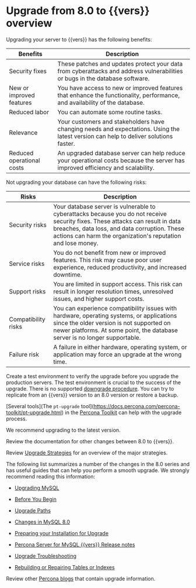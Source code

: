 # Upgrade from 8.0 to {{vers}} overview

Upgrading your server to {{vers}} has the following benefits:

| Benefits | Description |
| --- | --- |
| Security fixes | These patches and updates protect your data from cyberattacks and address vulnerabilities or bugs in the database software.|
| New or improved features | You have access to new or improved features that enhance the functionality, performance, and availability of the database. |
| Reduced labor | You can automate some routine tasks. |
| Relevance | Your customers and stakeholders have changing needs and expectations. Using the latest version can help to deliver solutions faster. |
| Reduced operational costs | An upgraded database server can help reduce your operational costs because the server has improved efficiency and scalability. |

Not upgrading your database can have the following risks:

| Risks | Description |
| --- | --- |
| Security risks | Your database server is vulnerable to cyberattacks because you do not receive security fixes. These attacks can result in data breaches, data loss, and data corruption. These actions can harm the organization's reputation and lose money. |
| Service risks | You do not benefit from new or improved features. This risk may cause poor user experience, reduced productivity, and increased downtime. |
| Support risks | You are limited in support access. This risk can result in longer resolution times, unresolved issues, and higher support costs. |
| Compatibility risks | You can experience compatibility issues with hardware, operating systems, or applications since the older version is not supported on newer platforms. At some point, the database server is no longer supportable. |
| Failure risk | A failure in either hardware, operating system, or application may force an upgrade at the wrong time. |

Create a test environment to verify the upgrade before you upgrade the production servers. The test environment is crucial to the success of the upgrade. There is no supported [downgrade procedure](./downgrade.md). You can try to replicate from an {{vers}} version to an 8.0 version or restore a backup.

[Several tools](The `pt-upgrade` tool](https://docs.percona.com/percona-toolkit/pt-upgrade.html) in the [Percona Toolkit](https://docs.percona.com/percona-toolkit/) can help with the upgrade process.

We recommend upgrading to the latest version.

Review the documentation for other changes between 8.0 to {{vers}}.

Review [Upgrade Strategies](./upgrade-strategies.md) for an overview of the major strategies.

The following list summarizes a number of the changes in the 8.0 series and has useful guides that can help you perform a smooth upgrade. We strongly recommend reading this information:

* [Upgrading MySQL](https://dev.mysql.com/doc/refman/{{vers}}/en/upgrading.html)

* [Before You Begin](https://dev.mysql.com/doc/refman/{{vers}}/en/upgrade-before-you-begin.html)

* [Upgrade Paths](https://dev.mysql.com/doc/refman/{{vers}}/en/upgrade-paths.html)

* [Changes in MySQL 8.0](https://dev.mysql.com/doc/refman/{{vers}}/en/upgrading-from-previous-series.html)

* [Preparing your Installation for Upgrade](https://dev.mysql.com/doc/refman/{{vers}}/en/upgrade-prerequisites.html)

* [Percona Server for MySQL {{vers}} Release notes](https://docs.percona.com/percona-server/latest/release-notes/release-notes_index.html)

* [Upgrade Troubleshooting](https://dev.mysql.com/doc/refman/{{vers}}/en/upgrade-troubleshooting.html)

* [Rebuilding or Repairing Tables or Indexes](https://dev.mysql.com/doc/refman/{{vers}}/en/rebuilding-tables.html)

Review other [Percona blogs](https://www.percona.com/blog/) that contain upgrade information.
